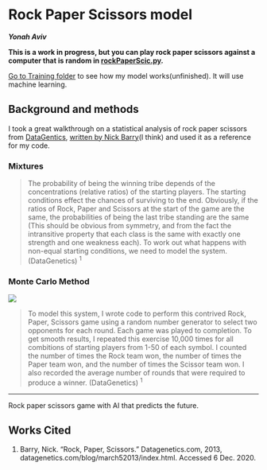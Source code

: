 # Rock Paper Scissors model

***Yonah Aviv***



  


**This is a work in progress, but you can play rock paper scissors against a computer that is random in [rockPaperScic.py](rockPaperScic.py).**

[Go to Training folder](Training) to see how my model works(unfinished). It will use machine learning.

  

## Background and methods

I took a great walkthrough on a statistical analysis of rock paper scissors from [DataGentics](http://datagenetics.com/blog/march52013/index.html), [written by Nick Barry](http://datagenetics.com/about.html)(I think) and used it as a reference for my code. 

### Mixtures

> The probability of being the winning tribe depends of the concentrations (relative ratios) of the starting players. The starting conditions effect the chances of surviving to the end. Obviously, if the ratios of Rock, Paper and Scissors at the start of the game are the same, the probabilities of being the last tribe standing are the same (This should be obvious from symmetry, and from the fact the intransitive property that each class is the same with exactly one strength and one weakness each). To work out what happens with non-equal starting conditions, we need to model the system. (DataGenetics) <sup>1</sup>

### Monte Carlo Method

![](http://datagenetics.com/blog/march52013/gm.png)
> To model this system, I wrote code to perform this contrived Rock, Paper, Scissors game using a random number generator to select two opponents for each round. Each game was played to completion. To get smooth results, I repeated this exercise 10,000 times for all combitions of starting players from 1-50 of each symbol. I counted the number of times the Rock team won, the number of times the Paper team won, and the number of times the Scissor team won. I also recorded the average number of rounds that were required to produce a winner. (DataGenetics) <sup>1</sup>




----

Rock paper scissors game with AI that predicts the future.

## Works Cited

1. Barry, Nick. “Rock, Paper, Scissors.” Datagenetics.com, 2013, datagenetics.com/blog/march52013/index.html. Accessed 6 Dec. 2020.



